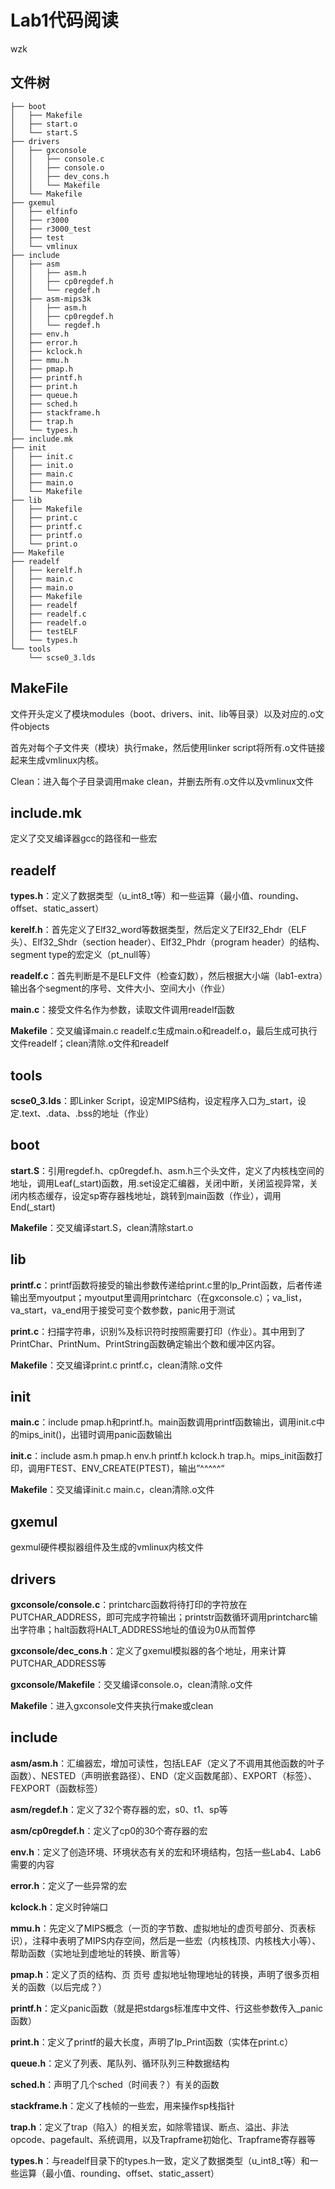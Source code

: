 # Lab1代码阅读

wzk

## 文件树

```
├── boot
│   ├── Makefile
│   ├── start.o
│   └── start.S
├── drivers
│   ├── gxconsole
│   │   ├── console.c
│   │   ├── console.o
│   │   ├── dev_cons.h
│   │   └── Makefile
│   └── Makefile
├── gxemul
│   ├── elfinfo
│   ├── r3000
│   ├── r3000_test
│   ├── test
│   └── vmlinux
├── include
│   ├── asm
│   │   ├── asm.h
│   │   ├── cp0regdef.h
│   │   └── regdef.h
│   ├── asm-mips3k
│   │   ├── asm.h
│   │   ├── cp0regdef.h
│   │   └── regdef.h
│   ├── env.h
│   ├── error.h
│   ├── kclock.h
│   ├── mmu.h
│   ├── pmap.h
│   ├── printf.h
│   ├── print.h
│   ├── queue.h
│   ├── sched.h
│   ├── stackframe.h
│   ├── trap.h
│   └── types.h
├── include.mk
├── init
│   ├── init.c
│   ├── init.o
│   ├── main.c
│   ├── main.o
│   └── Makefile
├── lib
│   ├── Makefile
│   ├── print.c
│   ├── printf.c
│   ├── printf.o
│   └── print.o
├── Makefile
├── readelf
│   ├── kerelf.h
│   ├── main.c
│   ├── main.o
│   ├── Makefile
│   ├── readelf
│   ├── readelf.c
│   ├── readelf.o
│   ├── testELF
│   └── types.h
└── tools
    └── scse0_3.lds
```



## MakeFile

文件开头定义了模块modules（boot、drivers、init、lib等目录）以及对应的.o文件objects

首先对每个子文件夹（模块）执行make，然后使用linker script将所有.o文件链接起来生成vmlinux内核。

Clean：进入每个子目录调用make clean，并删去所有.o文件以及vmlinux文件



## include.mk

定义了交叉编译器gcc的路径和一些宏



## readelf

**types.h**：定义了数据类型（u_int8_t等）和一些运算（最小值、rounding、offset、static_assert）

**kerelf.h**：首先定义了Elf32_word等数据类型，然后定义了Elf32_Ehdr（ELF头）、Elf32_Shdr（section header）、Elf32_Phdr（program header）的结构、segment type的宏定义（pt_null等）

**readelf.c**：首先判断是不是ELF文件（检查幻数），然后根据大小端（lab1-extra）输出各个segment的序号、文件大小、空间大小（作业）

**main.c**：接受文件名作为参数，读取文件调用readelf函数

**Makefile**：交叉编译main.c readelf.c生成main.o和readelf.o，最后生成可执行文件readelf；clean清除.o文件和readelf



## tools

**scse0_3.lds**：即Linker Script，设定MIPS结构，设定程序入口为_start，设定.text、.data、.bss的地址（作业）



## boot

**start.S**：引用regdef.h、cp0regdef.h、asm.h三个头文件，定义了内核栈空间的地址，调用Leaf(\_start)函数，用.set设定汇编器，关闭中断，关闭监视异常，关闭内核态缓存，设定sp寄存器栈地址，跳转到main函数（作业），调用End(\_start)

**Makefile**：交叉编译start.S，clean清除start.o



## lib

**printf.c**：printf函数将接受的输出参数传递给print.c里的lp_Print函数，后者传递输出至myoutput；myoutput里调用printcharc（在gxconsole.c）；va_list，va_start，va_end用于接受可变个数参数，panic用于测试

**print.c**：扫描字符串，识别%及标识符时按照需要打印（作业）。其中用到了PrintChar、PrintNum、PrintString函数确定输出个数和缓冲区内容。

**Makefile**：交叉编译print.c printf.c，clean清除.o文件



## init

**main.c**：include pmap.h和printf.h。main函数调用printf函数输出，调用init.c中的mips_init()，出错时调用panic函数输出

**init.c**：include asm.h pmap.h env.h printf.h kclock.h trap.h。mips_init函数打印，调用FTEST、ENV_CREATE(PTEST)，输出”\^\^\^\^\^“

**Makefile**：交叉编译init.c main.c，clean清除.o文件



## gxemul

gexmul硬件模拟器组件及生成的vmlinux内核文件



## drivers

**gxconsole/console.c**：printcharc函数将待打印的字符放在PUTCHAR_ADDRESS，即可完成字符输出；printstr函数循环调用printcharc输出字符串；halt函数将HALT_ADDRESS地址的值设为0从而暂停

**gxconsole/dec_cons.h**：定义了gxemul模拟器的各个地址，用来计算PUTCHAR_ADDRESS等

**gxconsole/Makefile**：交叉编译console.o，clean清除.o文件

**Makefile**：进入gxconsole文件夹执行make或clean



## include

**asm/asm.h**：汇编器宏，增加可读性，包括LEAF（定义了不调用其他函数的叶子函数）、NESTED（声明嵌套路径）、END（定义函数尾部）、EXPORT（标签）、FEXPORT（函数标签）

**asm/regdef.h**：定义了32个寄存器的宏，s0、t1、sp等

**asm/cp0regdef.h**：定义了cp0的30个寄存器的宏

**env.h**：定义了创造环境、环境状态有关的宏和环境结构，包括一些Lab4、Lab6需要的内容

**error.h**：定义了一些异常的宏

**kclock.h**：定义时钟端口

**mmu.h**：先定义了MIPS概念（一页的字节数、虚拟地址的虚页号部分、页表标识），注释中表明了MIPS内存空间，然后是一些宏（内核栈顶、内核栈大小等）、帮助函数（实地址到虚地址的转换、断言等）

**pmap.h**：定义了页的结构、页 页号 虚拟地址物理地址的转换，声明了很多页相关的函数（以后完成？）

**printf.h**：定义panic函数（就是把stdargs标准库中文件、行这些参数传入_panic函数）

**print.h**：定义了printf的最大长度，声明了lp_Print函数（实体在print.c）

**queue.h**：定义了列表、尾队列、循环队列三种数据结构

**sched.h**：声明了几个sched（时间表？）有关的函数

**stackframe.h**：定义了栈帧的一些宏，用来操作sp栈指针

**trap.h**：定义了trap（陷入）的相关宏，如除零错误、断点、溢出、非法opcode、pagefault、系统调用，以及Trapframe初始化、Trapframe寄存器等

**types.h**：与readelf目录下的types.h一致，定义了数据类型（u_int8_t等）和一些运算（最小值、rounding、offset、static_assert）